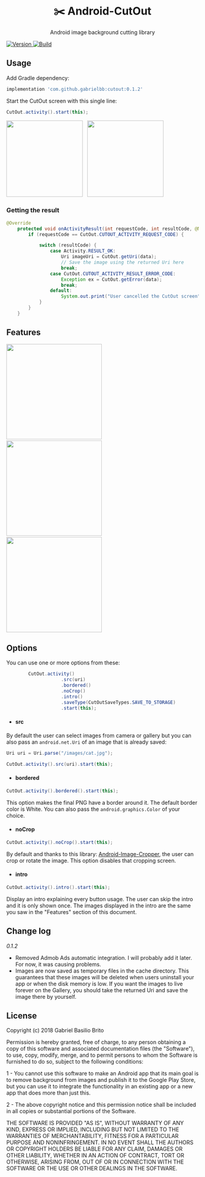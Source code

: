 <div align="center">

  <h1>
    ✂️
    Android-CutOut
  </h1>
  Android image background cutting library
</div>

[ ![Version](https://api.bintray.com/packages/gabrielbb/Android-CutOut/Android-CutOut/images/download.svg) ](https://bintray.com/gabrielbb/Android-CutOut/Android-CutOut/_latestVersion)
[ ![Build](https://api.travis-ci.org/GabrielBB/Android-CutOut.svg?branch=master) ](https://api.travis-ci.org/GabrielBB/Android-CutOut.svg?branch=master)

## Usage

Add Gradle dependency:
```groovy
implementation 'com.github.gabrielbb:cutout:0.1.2'
```

Start the CutOut screen with this single line:

```java
CutOut.activity().start(this);
```

<img src="/images/Capture.JPG" width="200"> &nbsp; <img src="/images/Capture_2.JPG" width="200">

### Getting the result

```java
@Override
    protected void onActivityResult(int requestCode, int resultCode, @Nullable Intent data) {
        if (requestCode == CutOut.CUTOUT_ACTIVITY_REQUEST_CODE) {

            switch (resultCode) {
                case Activity.RESULT_OK:
                    Uri imageUri = CutOut.getUri(data);
                    // Save the image using the returned Uri here
                    break;
                case CutOut.CUTOUT_ACTIVITY_RESULT_ERROR_CODE:
                    Exception ex = CutOut.getError(data);
                    break;
                default:
                    System.out.print("User cancelled the CutOut screen");
            }
        }
    }
```

## Features

<img src="/images/Magic_Wand.JPG" width="250"> &nbsp; <img src="/images/Pencil.JPG" width="250"> &nbsp; <img src="/images/Zoom.JPG" width="250">


## Options

You can use one or more options from these:

```java
        CutOut.activity()
                    .src(uri)
                    .bordered()
                    .noCrop()
                    .intro()
					.saveType(CutOutSaveTypes.SAVE_TO_STORAGE)
                    .start(this);
```

 - #### src

By default the user can select images from camera or gallery but you can also pass an `android.net.Uri` of an image that is already saved:

  ```java
Uri uri = Uri.parse("/images/cat.jpg");

CutOut.activity().src(uri).start(this);
```


 - #### bordered

  ```java
CutOut.activity().bordered().start(this);
```

This option makes the final PNG have a border around it. The default border color is White. You can also pass the `android.graphics.Color` of your choice.


 - #### noCrop

  ```java
CutOut.activity().noCrop().start(this);
```

By default and thanks to this library: [Android-Image-Cropper](https://github.com/ArthurHub/Android-Image-Cropper), the user can crop or rotate the image. This option disables that cropping screen.



 - #### intro

  ```java
CutOut.activity().intro().start(this);
```

Display an intro explaining every button usage. The user can skip the intro and it is only shown once. The images displayed in the intro are the same you saw in the "Features" section of this document.

## Change log
*0.1.2*
- Removed Admob Ads automatic integration. I will probably add it later. For now, it was causing problems.
- Images are now saved as temporary files in the cache directory. This guarantees that these images will be deleted when users uninstall your app or when the disk memory is low. If you want the images to live forever on the Gallery, you should take the returned Uri and save the image there by yourself.

## License
Copyright (c) 2018 Gabriel Basilio Brito

Permission is hereby granted, free of charge, to any person obtaining a copy
of this software and associated documentation files (the "Software"), to use, 
copy, modify, merge, and to permit persons to whom the Software is furnished to do so,
subject to the following conditions:

1 - You cannot use this software to make an Android app that its main goal is to remove background from images and publish it to the Google Play Store, but you can use it to integrate the functionality in an existing app or a new app that does more than just this.

2 - The above copyright notice and this permission notice shall be included in all
copies or substantial portions of the Software.

THE SOFTWARE IS PROVIDED "AS IS", WITHOUT WARRANTY OF ANY KIND, EXPRESS OR
IMPLIED, INCLUDING BUT NOT LIMITED TO THE WARRANTIES OF MERCHANTABILITY,
FITNESS FOR A PARTICULAR PURPOSE AND NONINFRINGEMENT. IN NO EVENT SHALL THE
AUTHORS OR COPYRIGHT HOLDERS BE LIABLE FOR ANY CLAIM, DAMAGES OR OTHER
LIABILITY, WHETHER IN AN ACTION OF CONTRACT, TORT OR OTHERWISE, ARISING FROM,
OUT OF OR IN CONNECTION WITH THE SOFTWARE OR THE USE OR OTHER DEALINGS IN THE
SOFTWARE.
